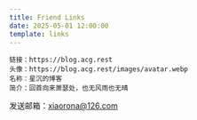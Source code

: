 ```yaml
---
title: Friend Links
date: 2025-05-01 12:00:00
template: links
---
```


``` 友链格式
链接：https://blog.acg.rest
头像：https://blog.acg.rest/images/avatar.webp
名称：星沉的博客
简介：回首向来萧瑟处，也无风雨也无晴
```

发送邮箱：xiaorona@126.com